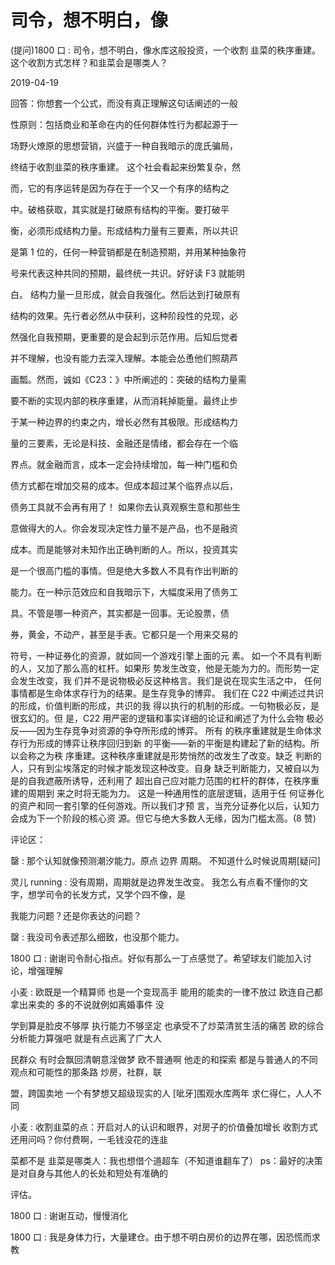 # 司令，想不明白，像

(提问)1800 口 : 司令，想不明白，像水库这般投资，一个收割 韭菜的秩序重建。这个收割方式怎样？和韭菜会是哪类人？

2019-04-19

回答：你想套一个公式，而没有真正理解这句话阐述的一般

性原则：包括商业和革命在内的任何群体性行为都起源于一

场野火燎原的思想营销，兴盛于一种自我暗示的庞氏骗局，

终结于收割韭菜的秩序重建。 这个社会看起来纷繁复杂，然

而，它的有序运转是因为存在于一个又一个有序的结构之

中。破格获取，其实就是打破原有结构的平衡。要打破平

衡，必须形成结构力量。形成结构力量有三要素，所以共识

是第 1 位的，任何一种营销都是在制造预期，并用某种抽象符

号来代表这种共同的预期，最终统一共识。好好读 F3 就能明

白。 结构力量一旦形成，就会自我强化。然后达到打破原有

结构的效果。先行者必然从中获利，这种阶段性的兑现，必

然强化自我预期，更重要的是会起到示范作用。后知后觉者

并不理解，也没有能力去深入理解。本能会怂恿他们照葫芦

画瓢。然而，诚如《C23：》中所阐述的：突破的结构力量需

要不断的实现内部的秩序重建，从而消耗掉能量。最终止步

于某一种边界的约束之内，增长必然有其极限。形成结构力

量的三要素，无论是科技、金融还是情绪，都会存在一个临

界点。就金融而言，成本一定会持续增加，每一种门槛和负

债方式都在增加交易的成本。但成本超过某个临界点以后，

债务工具就不会再有用了！ 如果你去认真观察生意和那些生

意做得大的人。你会发现决定性力量不是产品，也不是融资

成本。而是能够对未知作出正确判断的人。所以，投资其实

是一个很高门槛的事情。但是绝大多数人不具有作出判断的

能力。在一种示范效应和自我暗示下，大幅度采用了债务工

具。不管是哪一种资产，其实都是一回事。无论股票，债

券，黄金，不动产，甚至是手表。它都只是一个用来交易的

符号，一种证券化的资源，就如同一个游戏引擎上面的元 素。 如一个不具有判断的人，又加了那么高的杠杆。如果形 势发生改变，他是无能为力的。而形势一定会发生改变，我 们并不是说物极必反这种格言。我们是说在现实生活之中， 任何事情都是生命体求存行为的结果。是生存竞争的博弈。 我们在 C22 中阐述过共识的形成，价值判断的形成，共识的我 得以执行的机制的形成。一句物极必反，是很玄幻的。但 是，C22 用严密的逻辑和事实详细的论证和阐述了为什么会物 极必反——因为生存竞争对资源的争夺所形成的博弈。 所有 的秩序重建就是生命体求存行为形成的博弈让秩序回归到新 的平衡——新的平衡是构建起了新的结构。所以会称之为秩 序重建。这种秩序重建就是形势悄然的改发生了改变。缺乏 判断的人，只有到尘埃落定的时候才能发现这种改变。自身 缺乏判断能力，又被自以为是的自我遮蔽所诱导，还利用了 超出自己应对能力范围的杠杆的群体，在秩序重建的周期到 来之时将无能为力。 这是一种通用性的底层逻辑，适用于任 何证券化的资产和同一套引擎的任何游戏。所以我们才预 言，当充分证券化以后，认知力会成为下一个阶段的核心资 源。但它与绝大多数人无缘，因为门槛太高。(8 赞)

评论区：

罄 : 那个认知就像预测潮汐能力。原点 边界 周期。 不知道什么时候说周期[疑问]

灵儿 running : 没有周期，周期就是边界发生改变。 我怎么有点看不懂你的文字，想学司令的长发方式，又学个四不像，是

我能力问题？还是你表达的问题？

罄 : 我没司令表述那么细致，也没那个能力。

1800 口 : 谢谢司令耐心指点。好似有那么一丁点感觉了。希望球友们能加入讨论，增强理解

小麦 : 欧既是一个精算师 也是一个变现高手 能用的能卖的一律不放过 欧连自己都拿出来卖的 多的不说就例如离婚事件 没

学到算是脸皮不够厚 执行能力不够坚定 也承受不了炒菜清贫生活的痛苦 欧的综合分析能力算强吧 就是有点远离了广大人

民群众 有时会飘回清朝意淫做梦 欧不普通啊 他走的和探索 都是与普通人的不同观点和可能性的那条路 炒房，社群，联

盟，跨国卖地 一个有梦想又超级现实的人 [呲牙]围观水库两年 求仁得仁，人人不同

小麦 : 收割韭菜的点：开启对人的认识和眼界，对房子的价值叠加增长 收割方式还用问吗？你付费啊，一毛钱没花的连韭

菜都不是 韭菜是哪类人：我也想借个道超车（不知道谁翻车了） ps：最好的决策是对自身与其他人的长处和短处有准确的

评估。

1800 口 : 谢谢互动，慢慢消化

1800 口 : 我是身体力行，大量建仓。由于想不明白房价的边界在哪，因恐慌而求教